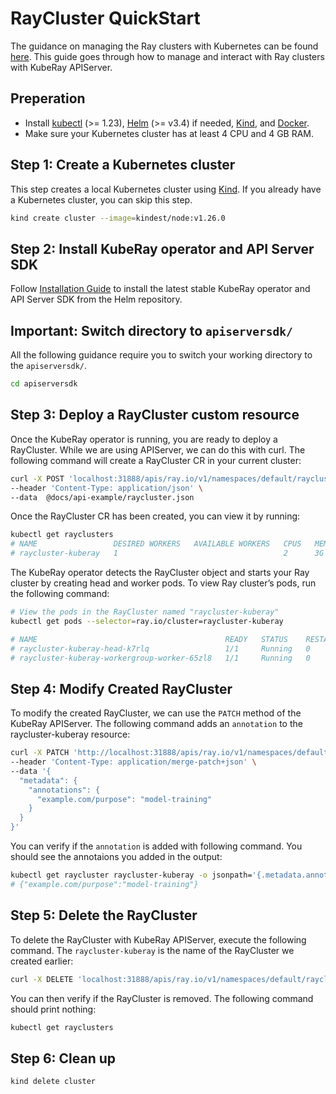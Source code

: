 # RayCluster QuickStart

The guidance on managing the Ray clusters with Kubernetes can be found
[here](https://docs.ray.io/en/latest/cluster/kubernetes/getting-started/raycluster-quick-start.html). This guide goes
through how to manage and interact with Ray clusters with KubeRay APIServer.

## Preperation

- Install [kubectl](https://kubernetes.io/docs/tasks/tools/#kubectl) (>= 1.23),
[Helm](https://helm.sh/docs/intro/install/) (>= v3.4) if needed,
[Kind](https://kind.sigs.k8s.io/docs/user/quick-start/#installation), and
[Docker](https://docs.docker.com/engine/install/).
- Make sure your Kubernetes cluster has at least 4 CPU and 4 GB RAM.

## Step 1: Create a Kubernetes cluster

This step creates a local Kubernetes cluster using [Kind](https://kind.sigs.k8s.io/). If you already have a Kubernetes
cluster, you can skip this step.

```sh
kind create cluster --image=kindest/node:v1.26.0
```

## Step 2: Install KubeRay operator and API Server SDK

Follow [Installation Guide](../Installation.md) to install the latest stable KubeRay operator and API Server
SDK from the Helm repository.

## Important: Switch directory to `apiserversdk/`

All the following guidance require you to switch your working directory to the
`apiserversdk/`.

```sh
cd apiserversdk
```

## Step 3: Deploy a RayCluster custom resource

Once the KubeRay operator is running, you are ready to deploy a RayCluster. While we are using APIServer, we can do this
with curl. The following command will create a RayCluster CR in your current cluster:

```sh
curl -X POST 'localhost:31888/apis/ray.io/v1/namespaces/default/rayclusters' \
--header 'Content-Type: application/json' \
--data  @docs/api-example/raycluster.json
```

Once the RayCluster CR has been created, you can view it by running:

```sh
kubectl get rayclusters
# NAME                 DESIRED WORKERS   AVAILABLE WORKERS   CPUS   MEMORY   GPUS   STATUS   AGE
# raycluster-kuberay   1                                     2      3G       0               89s
```

The KubeRay operator detects the RayCluster object and starts your Ray cluster by creating head and worker pods. To view
Ray cluster’s pods, run the following command:

```sh
# View the pods in the RayCluster named "raycluster-kuberay"
kubectl get pods --selector=ray.io/cluster=raycluster-kuberay

# NAME                                          READY   STATUS    RESTARTS   AGE
# raycluster-kuberay-head-k7rlq                 1/1     Running   0          56s
# raycluster-kuberay-workergroup-worker-65zl8   1/1     Running   0          56s
```

## Step 4: Modify Created RayCluster

To modify the created RayCluster, we can use the `PATCH` method of the KubeRay APIServer.
The following command adds an `annotation` to the raycluster-kuberay resource:

```sh
curl -X PATCH 'http://localhost:31888/apis/ray.io/v1/namespaces/default/rayclusters/raycluster-kuberay' \
--header 'Content-Type: application/merge-patch+json' \
--data '{
  "metadata": {
    "annotations": {
      "example.com/purpose": "model-training"
    }
  }
}'
```

You can verify if the `annotation` is added with following command. You should see the
annotaions you added in the output:

```sh
kubectl get raycluster raycluster-kuberay -o jsonpath='{.metadata.annotations}'
# {"example.com/purpose":"model-training"}
```

## Step 5: Delete the RayCluster

To delete the RayCluster with KubeRay APIServer, execute the following command. The `raycluster-kuberay` is the name of
the RayCluster we created earlier:

```sh
curl -X DELETE 'localhost:31888/apis/ray.io/v1/namespaces/default/rayclusters/raycluster-kuberay'
```

You can then verify if the RayCluster is removed. The following command should print nothing:

```sh
kubectl get rayclusters
```

## Step 6: Clean up

```sh
kind delete cluster
```
